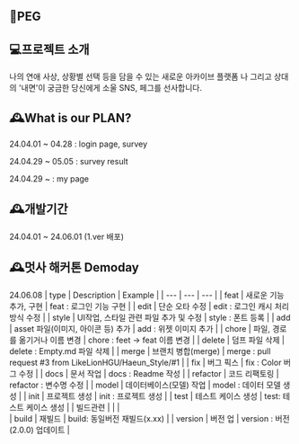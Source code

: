 ## 💙PEG



## 💻프로젝트 소개

나의 연애 사상, 상황별 선택 등을 담을 수 있는 새로운 아카이브 플랫폼
나 그리고 상대의 '내면'이 궁금한
당신에게 소울 SNS, 페그를 선사합니다.


## 🕰️What is our PLAN?

24.04.01 ~ 04.28 : login page, survey

24.04.29 ~ 05.05 : survey result

24.04.29 ~ : my page


## 🕰️개발기간
24.04.01 ~ 24.06.01 (1.ver 배포)
## 🕰️멋사 해커톤 Demoday
24.06.08
| type | Description | Example |
| --- | --- | --- |
| feat | 새로운 기능 추가, 구현 | feat : 로그인 기능 구현 |
| edit | 단순 오타 수정 | edit : 로그인 캐시 처리 방식 수정 |
| style | UI작업, 스타일 관련 파일 추가 및 수정 | style : 폰트 등록 |
| add | asset 파일(이미지, 아이콘 등) 추가 | add : 위젯 이미지 추가 |
| chore | 파일, 경로를 옮기거나 이름 변경 | chore : feet -> feat 이름 변경 |
| delete | 덤프 파일 삭제 | delete : Empty.md 파일 삭제 |
| merge | 브랜치 병합(merge) | merge : pull request #3 from LikeLionHGU/Haeun_Style/#1 |
| fix | 버그 픽스 | fix : Color 버그 수정 |
| docs | 문서 작업 | docs : Readme 작성 |
| refactor | 코드 리팩토링 | refactor : 변수명 수정 |
| model | 데이터베이스(모델) 작업 | model : 데이터 모델 생성 |
| init | 프로젝트 생성 | init : 프로젝트 생성 |
| test | 테스트 케이스 생성 | test: 테스트 케이스 생성 |
| 빌드관련 |  |  |  
| build | 재빌드 | build: 동일버전 재빌드(x.xx) |
| version | 버전 업 | version : 버전(2.0.0) 업데이트 |
